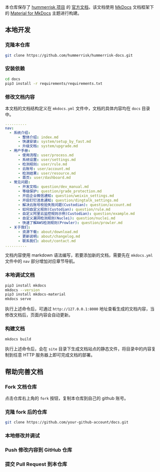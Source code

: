 本仓库保存了 [hummerrisk 项目]() 的 [官方文档](https://docs.hummerrisk.com)，该文档使用 [MkDocs]() 文档框架下的 [Material for MkDocs]() 主题进行构建。

## 本地开发

### 克隆本仓库

```sh
git clone https://github.com/hummerrisk/hummerrisk-docs.git
```

### 安装依赖

```sh
cd docs
pip3 install -r requirements/requirements.txt
```

### 修改文档内容

本文档的文档结构定义在 `mkdocs.yml` 文件中，文档的具体内容均在 `docs` 目录中。

```yaml
..........
nav:
  - 系统介绍:
      - 整体介绍: index.md
      - 快速安装: system/setup_by_fast.md
      - 升级文档: system/upgrade.md
  - 用户手册:
      - 使用流程: user/process.md
      - 系统设置: user/settings.md
      - 检测规则: user/rule.md
      - 云账号: user/account.md
      - 检测结果: user/resource.md
      - 首页: user/dashboard.md
  - 常见问题:
      - 开发文档: question/dev_manual.md
      - 等级保护: question/grade_protection.md
      - 开启企业微信通知: question/weixin_settings.md
      - 开启钉钉消息通知: question/dingtalk_settings.md
      - 解决云账号校验失败问题(Custodian): question/account.md
      - 如何自定义规则(Custodian): question/rule.md
      - 自定义阿里云监控规则示例(Custodian): question/example.md
      - 自定义漏洞检测规则(Nuclei): question/nuclei.md
      - 快速了解AWS检测规则(Prowler): question/prowler.md
  - 关于我们:
      - 资源下载: about/download.md
      - 更新说明: about/changelog.md
      - 联系我们: about/contact.md
..........
```

文档内容使用 markdown 语法编写，若要添加新的文档，需要先在 `mkdocs.yml` 文件中的 `nav` 部分增加对应章节导航。

### 本地调试文档

```sh
pip3 install mkdocs 
mkdocs --version
pip3 install mkdocs-material
mkdocs serve
```

执行上述命令后，可通过 `http://127.0.0.1:8000` 地址查看生成的文档内容，当修改文档后，页面内容会自动更新。

### 构建文档

```sh
mkdocs build
```

执行上述命令后，会在 `site` 目录下生成文档站点的静态文件，将目录中的内容复制到任意 HTTP 服务器上即可完成文档的部署。

## 帮助完善文档

### Fork 文档仓库

点击仓库右上角的 `fork` 按钮，复制本仓库到自己的 github 账号。

### 克隆 fork 后的仓库

```sh
git clone https://github.com/your-github-account/docs.git
```

### 本地修改并调试

### Push 修改内容到 GitHub 仓库

### 提交 Pull Request 到本仓库
